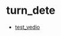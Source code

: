 # turn_dete

- [test_vedio](https://drive.google.com/file/d/1HTwnNWvg6wlIjDoe6LveKeB_iZrf78OQ/view?usp=sharing)
